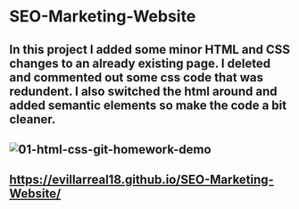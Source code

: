 # SEO-Marketing-Website

## In this project I added some minor HTML and CSS changes to an already existing page. I deleted and commented out some css code that was redundent. I also switched the html around and added semantic elements so make the code a bit cleaner. 

## ![01-html-css-git-homework-demo](https://github.com/evillarreal18/SEO-Marketing-Website/assets/98929166/9b61ea7f-af83-4e00-956c-7c2e362ece31)

## https://evillarreal18.github.io/SEO-Marketing-Website/
